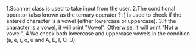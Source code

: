 1.Scanner class is used to take input from the user.
2.The conditional operator (also known as the ternary operator ? :) is used to check if the entered character is a vowel (either lowercase or uppercase).
3.If the character is a vowel, it will print "Vowel". Otherwise, it will print "Not a vowel".
4.We check both lowercase and uppercase vowels in the condition (a, e, i, o, u and A, E, I, O, U).
